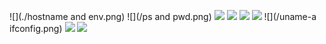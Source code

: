 ![](./hostname and env.png)
![](/ps and pwd.png)
![](/gitclone.png)
![](/cdiot-rmfile2.png)
![](/nano.png)
![](/manuname.png)
![](/uname-a ifconfig.png)
![](/pinglocalhost.png)
![](/netstat.png)
